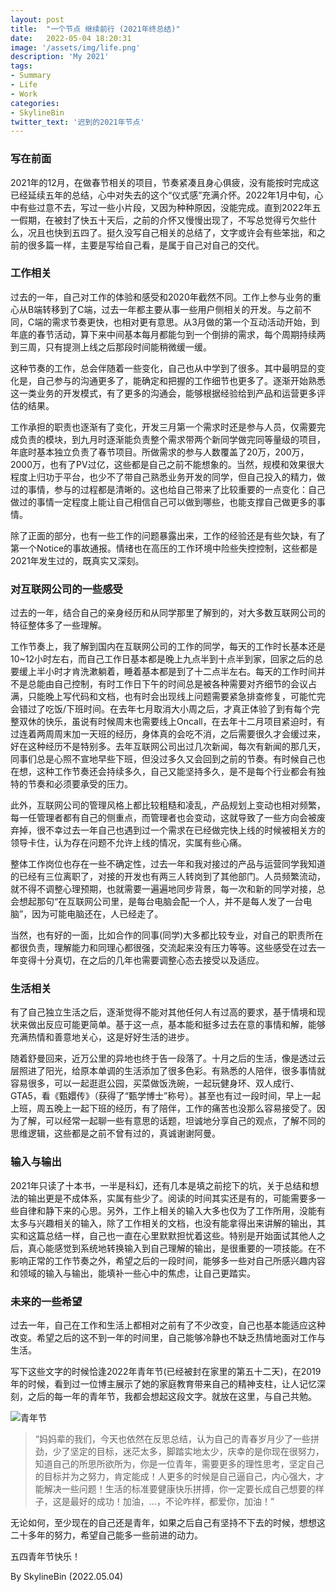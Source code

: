 ```yaml
---
layout: post
title:  "一个节点 继续前行 (2021年终总结)"
date:   2022-05-04 18:20:31
image: '/assets/img/life.png'
description: 'My 2021'
tags:
- Summary
- Life
- Work
categories:
- SkylineBin
twitter_text: '迟到的2021年节点'
---   
```


### 写在前面  

2021年的12月，在做春节相关的项目，节奏紧凑且身心俱疲，没有能按时完成这已经延续五年的总结，心中对失去的这个“仪式感”充满介怀。2022年1月中旬，心中有些过意不去，写过一些小片段，又因为种种原因，没能完成。直到2022年五一假期，在被封了快五十天后，之前的介怀又慢慢出现了，不写总觉得亏欠些什么，况且也快到五四了。挺久没写自己相关的总结了，文字或许会有些笨拙，和之前的很多篇一样，主要是写给自己看，是属于自己对自己的交代。  

### 工作相关  

过去的一年，自己对工作的体验和感受和2020年截然不同。工作上参与业务的重心从B端转移到了C端，过去一年都主要从事一些用户侧相关的开发。与之前不同，C端的需求节奏更快，也相对更有意思。从3月做的第一个互动活动开始，到年底的春节活动，算下来中间基本每月都能匀到一个倒排的需求，每个周期持续两到三周，只有提测上线之后那段时间能稍微缓一缓。  

这种节奏的工作，总会伴随着一些变化，自己也从中学到了很多。其中最明显的变化是，自己参与的沟通更多了，能确定和把握的工作细节也更多了。逐渐开始熟悉这一类业务的开发模式，有了更多的沟通会，能够根据经验给到产品和运营更多评估的结果。  

工作承担的职责也逐渐有了变化，开发三月第一个需求时还是参与人员，仅需要完成负责的模块，到九月时逐渐能负责整个需求带两个新同学做完同等量级的项目，年底时基本独立负责了春节项目。所做需求的参与人数覆盖了20万，200万，2000万，也有了PV过亿，这些都是自己之前不能想象的。当然，规模和效果很大程度上归功于平台，也少不了带自己熟悉业务开发的同学，但自己投入的精力，做过的事情，参与的过程都是清晰的。这也给自己带来了比较重要的一点变化：自己做过的事情一定程度上能让自己相信自己可以做到哪些，也能支撑自己做更多的事情。  

除了正面的部分，也有一些工作的问题暴露出来，工作的经验还是有些欠缺，有了第一个Notice的事故通报。情绪也在高压的工作环境中险些失控控制，这些都是2021年发生过的，既真实又深刻。  

### 对互联网公司的一些感受  

过去的一年，结合自己的亲身经历和从同学那里了解到的，对大多数互联网公司的特征整体多了一些理解。  

工作节奏上，我了解到国内在互联网公司的工作的同学，每天的工作时长基本还是10~12小时左右，而自己工作日基本都是晚上九点半到十点半到家，回家之后的总要缓上半小时才肯洗漱躺着，睡着基本都是到了十二点半左右。每天的工作时间并不是总能由自己控制，有时工作日下午的时间总是被各种需要对齐细节的会议占满，只能晚上写代码和文档，也有时会出现线上问题需要紧急排查修复，可能忙完会错过了吃饭/下班时间。在去年七月取消大小周之后，才真正体验了到有每个完整双休的快乐，虽说有时候周末也需要线上Oncall，在去年十二月项目紧迫时，有过连着两周周末加一天班的经历，身体真的会吃不消，之后需要很久才会缓过来，好在这种经历不是特别多。去年互联网公司出过几次新闻，每次有新闻的那几天，同事们总是心照不宣地早些下班，但没过多久又会回到之前的节奏。有时候自己也在想，这种工作节奏还会持续多久，自己又能坚持多久，是不是每个行业都会有独特的节奏和必须要承受的压力。  

此外，互联网公司的管理风格上都比较粗糙和凌乱，产品规划上变动也相对频繁，每一任管理者都有自己的侧重点，而管理者也会变动，这就导致了一些方向会被废弃掉，很不幸过去一年自己也遇到过一个需求在已经做完快上线的时候被相关方的领导卡住，认为存在问题不允许上线的情况，实属有些心痛。  

整体工作岗位也存在一些不确定性，过去一年和我对接过的产品与运营同学我知道的已经有三位离职了，对接的开发也有两三人转岗到了其他部门。人员频繁流动，就不得不调整心理预期，也就需要一遍遍地同步背景，每一次和新的同学对接，总会想起那句“在互联网公司里，是每台电脑会配一个人，并不是每人发了一台电脑”，因为可能电脑还在，人已经走了。  

当然，也有好的一面，比如合作的同事(同学)大多都比较专业，对自己的职责所在都很负责，理解能力和同理心都很强，交流起来没有压力等等。这些感受在过去一年变得十分真切，在之后的几年也需要调整心态去接受以及适应。  

### 生活相关  

有了自己独立生活之后，逐渐觉得不能对其他任何人有过高的要求，基于情境和现状来做出反应可能更简单。基于这一点，基本能和挺多过去在意的事情和解，能够充满热情和善意地关心，这是好好生活的进步。  

随着舒曼回来，近万公里的异地也终于告一段落了。十月之后的生活，像是透过云层照进了阳光，给原本单调的生活添加了很多色彩。有熟悉的人陪伴，很多事情就容易很多，可以一起逛逛公园，买菜做饭洗碗，一起玩健身环、双人成行、GTA5，看《甄嬛传》（获得了“甄学博士”称号）。甚至也有过一段时间，早上一起上班，周五晚上一起下班的经历，有了陪伴，工作的痛苦也没那么容易接受了。因为了解，可以经常一起聊一些有意思的话题，坦诚地分享自己的观点，了解不同的思维逻辑，这些都是之前不曾有过的，真诚谢谢阿曼。  

### 输入与输出  

2021年只读了十本书，一半是科幻，还有几本是填之前挖下的坑，关于总结和想法的输出更是不成体系，实属有些少了。阅读的时间其实还是有的，可能需要多一些自律和静下来的心思。另外，工作上相关的输入大多也仅为了工作所用，没能有太多与兴趣相关的输入，除了工作相关的文档，也没有能拿得出来讲解的输出，其实和这篇总结一样，自己也一直在心里默默担忧着这些。特别是开始面试其他人之后，真心能感觉到系统地转换输入到自己理解的输出，是很重要的一项技能。在不影响正常的工作节奏之外，希望之后的一段时间，能够多一些对自己所感兴趣内容和领域的输入与输出，能填补一些心中的焦虑，让自己更踏实。  

### 未来的一些希望  

过去一年，自己在工作和生活上都相对之前有了不少改变，自己也基本能适应这种改变。希望之后的这不到一年的时间里，自己能够冷静也不缺乏热情地面对工作与生活。  

写下这些文字的时候恰逢2022年青年节(已经被封在家里的第五十二天)，在2019年的时候，看到过一位博主展示了她的家庭教育带来自己的精神支柱，让人记忆深刻，之后的每一年的青年节，我都会想起这段文字。就放在这里，与自己共勉。  

![青年节](https://store.skylinebin.com/website%2Fsummary%2FfamilyEducation.jpg)  
> “妈妈辈的我们，今天也依然在反思总结，认为自己的青春岁月少了一些拼劲，少了坚定的目标，迷茫太多，脚踏实地太少，庆幸的是你现在很努力，知道自己的所思所欲所为，你是一位青年，需要更多的理性思考，坚定自己的目标并为之努力，肯定能成！人更多的时候是自己逼自己，内心强大，才能解决一些问题！生活的标准要健康快乐拼搏，你一定要长成自己想要的样子，这是最好的成功！加油，...，不论咋样，都爱你，加油！”  

无论如何，至少现在的自己还是青年，如果之后自己有坚持不下去的时候，想想这二十多年的努力，希望自己能多一些前进的动力。  

五四青年节快乐！  

By SkylineBin (2022.05.04)  
